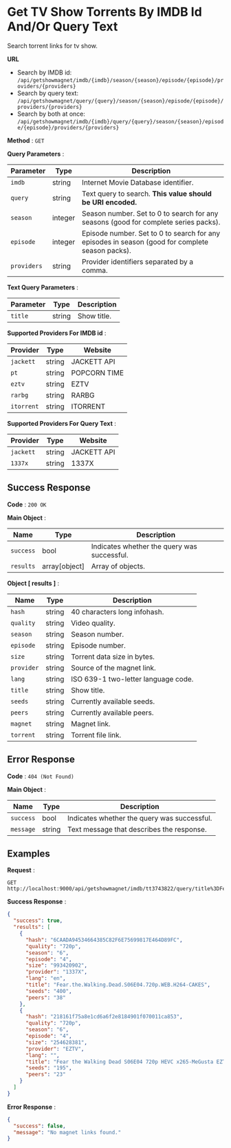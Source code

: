 # Get TV Show Torrents By IMDB Id And/Or Query Text

Search torrent links for tv show.

**URL**

- Search by IMDB id: `/api/getshowmagnet/imdb/{imdb}/season/{season}/episode/{episode}/providers/{providers}`
- Search by query text: `/api/getshowmagnet/query/{query}/season/{season}/episode/{episode}/providers/{providers}`
- Search by both at once: `/api/getshowmagnet/imdb/{imdb}/query/{query}/season/{season}/episode/{episode}/providers/{providers}`

**Method** : `GET`

**Query Parameters** :

| Parameter   | Type    | Description                                                                                     |
| ----------- | ------- | ----------------------------------------------------------------------------------------------- |
| `imdb`      | string  | Internet Movie Database identifier.                                                             |
| `query`     | string  | Text query to search. **This value should be URI encoded.**                                     |
| `season`    | integer | Season number. Set to 0 to search for any seasons (good for complete series packs).             |
| `episode`   | integer | Episode number. Set to 0 to search for any episodes in season (good for complete season packs). |
| `providers` | string  | Provider identifiers separated by a comma.                                                      |

**Text Query Parameters** :

| Parameter | Type   | Description |
| --------- | ------ | ----------- |
| `title`   | string | Show title. |

**Supported Providers For IMDB id** :

| Provider   | Type   | Website      |
| ---------- | ------ | ------------ |
| `jackett`  | string | JACKETT API  |
| `pt`       | string | POPCORN TIME |
| `eztv`     | string | EZTV         |
| `rarbg`    | string | RARBG        |
| `itorrent` | string | ITORRENT     |

**Supported Providers For Query Text** :

| Provider  | Type   | Website     |
| --------- | ------ | ----------- |
| `jackett` | string | JACKETT API |
| `1337x`   | string | 1337X       |

## Success Response

**Code** : `200 OK`

**Main Object** :

| Name      | Type          | Description                                 |
| --------- | ------------- | ------------------------------------------- |
| `success` | bool          | Indicates whether the query was successful. |
| `results` | array[object] | Array of objects.                           |

**Object [ results ]** :

| Name       | Type   | Description                         |
| ---------- | ------ | ----------------------------------- |
| `hash`     | string | 40 characters long infohash.        |
| `quality`  | string | Video quality.                      |
| `season`   | string | Season number.                      |
| `episode`  | string | Episode number.                     |
| `size`     | string | Torrent data size in bytes.         |
| `provider` | string | Source of the magnet link.          |
| `lang`     | string | ISO 639-1 two-letter language code. |
| `title`    | string | Show title.                         |
| `seeds`    | string | Currently available seeds.          |
| `peers`    | string | Currently available peers.          |
| `magnet`   | string | Magnet link.                        |
| `torrent`  | string | Torrent file link.                  |

## Error Response

**Code** : `404 (Not Found)`

**Main Object** :

| Name      | Type   | Description                                 |
| --------- | ------ | ------------------------------------------- |
| `success` | bool   | Indicates whether the query was successful. |
| `message` | string | Text message that describes the response.   |

## Examples

**Request** :

```
GET http://localhost:9000/api/getshowmagnet/imdb/tt3743822/query/title%3DFear%20the%20Walking%20Dead/season/6/episode/4/providers/eztv,1337x
```

**Success Response** :

```json
{
  "success": true,
  "results": [
    {
      "hash": "6CAADA94534664385C82F6E75699817E464D89FC",
      "quality": "720p",
      "season": "6",
      "episode": "4",
      "size": "993420902",
      "provider": "1337X",
      "lang": "en",
      "title": "Fear.the.Walking.Dead.S06E04.720p.WEB.H264-CAKES",
      "seeds": "400",
      "peers": "38"
    },
    {
      "hash": "218161f75a8e1cd6a6f2e8184901f070011ca853",
      "quality": "720p",
      "season": "6",
      "episode": "4",
      "size": "254628381",
      "provider": "EZTV",
      "lang": "",
      "title": "Fear the Walking Dead S06E04 720p HEVC x265-MeGusta EZTV",
      "seeds": "195",
      "peers": "23"
    }
  ]
}
```

**Error Response** :

```json
{
  "success": false,
  "message": "No magnet links found."
}
```
